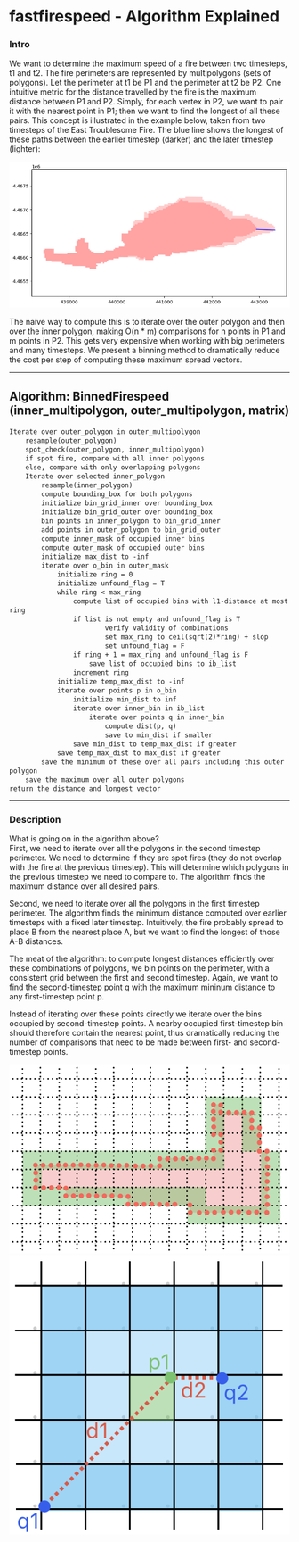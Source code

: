 # fastfirespeed - Algorithm Explained
### Intro
We want to determine the maximum speed of a fire between two timesteps, t1 and t2. The fire perimeters are represented by multipolygons (sets of polygons). Let the perimeter at t1 be P1 and the perimeter at t2 be P2. One intuitive metric for the distance travelled by the fire is the maximum distance between P1 and P2. Simply, for each vertex in P2, we want to pair it with the nearest point in P1; then we want to find the longest of all these pairs. This concept is illustrated in the example below, taken from two timesteps of the East Troublesome Fire. The blue line shows the longest of these paths between the earlier timestep (darker) and the later timestep (lighter):

![two timesteps](figs/dist_example.png)

The naive way to compute this is to iterate over the outer polygon and then over the inner polygon, making O(n * m) comparisons for n points in P1 and m points in P2. This gets very expensive when working with big perimeters and many timesteps. We present a binning method to dramatically reduce the cost per step of computing these maximum spread vectors.

------------
Algorithm: BinnedFirespeed
    (inner_multipolygon, outer_multipolygon, matrix)
--------------------------
```
Iterate over outer_polygon in outer_multipolygon
    resample(outer_polygon)
    spot_check(outer_polygon, inner_multipolygon)
    if spot fire, compare with all inner polygons
    else, compare with only overlapping polygons
    Iterate over selected inner_polygon
        resample(inner_polygon)
        compute bounding_box for both polygons
        initialize bin_grid_inner over bounding_box
        initialize bin_grid_outer over bounding_box
        bin points in inner_polygon to bin_grid_inner
        add points in outer_polygon to bin_grid_outer
        compute inner_mask of occupied inner bins
        compute outer_mask of occupied outer bins
        initialize max_dist to -inf
        iterate over o_bin in outer_mask
            initialize ring = 0
            initialize unfound_flag = T
            while ring < max_ring
                compute list of occupied bins with l1-distance at most ring
                if list is not empty and unfound_flag is T
                        verify validity of combinations
                        set max_ring to ceil(sqrt(2)*ring) + slop
                        set unfound_flag = F
                if ring + 1 = max_ring and unfound_flag is F
                    save list of occupied bins to ib_list
                increment ring
            initialize temp_max_dist to -inf
            iterate over points p in o_bin
                initialize min_dist to inf
                iterate over inner_bin in ib_list
                    iterate over points q in inner_bin
                        compute dist(p, q)
                        save to min_dist if smaller
                save min_dist to temp_max_dist if greater
            save temp_max_dist to max_dist if greater
        save the minimum of these over all pairs including this outer polygon
    save the maximum over all outer polygons
return the distance and longest vector
```

------------
### Description

What is going on in the algorithm above? \
First, we need to iterate over all the polygons in the second timestep perimeter. We need to determine if they are spot fires (they do not overlap with the fire at the previous timestep). This will determine which polygons in the previous timestep we need to compare to. The algorithm finds the maximum distance over all desired pairs.

Second, we need to iterate over all the polygons in the first timestep perimeter. The algorithm finds the minimum distance computed over earlier timesteps with a fixed later timestep. Intuitively, the fire probably spread to place B from the nearest place A, but we want to find the longest of those A-B distances.

The meat of the algorithm: to compute longest distances efficiently over these combinations of polygons, we bin points on the perimeter, with a consistent grid between the first and second timestep. Again, we want to find the second-timestep point q with the maximum mininum distance to any first-timestep point p. 

Instead of iterating over these points directly we iterate over the bins occupied by second-timestep points. A nearby occupied first-timestep bin should therefore contain the nearest point, thus dramatically reducing the number of comparisons that need to be made between first- and second-timestep points.

![](figs/binning_example.png) ![image](figs/ringmethod_example.png)

